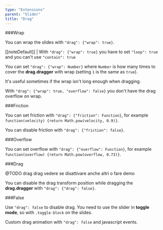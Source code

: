 ```yaml
---
type: "Extensions"
parent: "Slider"
title: "Drag"
---
```


###Wrap

You can wrap the slides with `"drag": {"wrap": true}`.

[[noteDefault]]
| With `"drag": {"wrap": true}` you have to set `"loop": true` and you can't use `"contain": true`

<demo>
  <demovanilla src="inline/demos/slider/wrap">
  </demovanilla>
</demo>

You can set `"drag": {"wrap": Number}` where `Number` is how many times to cover the **drag.dragger** with wrap (setting `1` is the same as `true`).

It's useful sometimes if the wrap isn't long enough when dragging.

<demo>
  <demovanilla src="inline/demos/slider/wrap-number">
  </demovanilla>
</demo>

With `"drag": {"wrap": true, "overflow": false}` you don't have the drag overflow on wrap.

<demo>
  <demovanilla src="inline/demos/slider/wrap-left">
  </demovanilla>
</demo>

<demo>
  <demovanilla src="inline/demos/slider/wrap-right">
  </demovanilla>
</demo>

###Friction

You can set friction with `"drag": {"friction": Function}`, for example `function(velocity) {return Math.pow(velocity, 0.9)}`.

You can disable friction with `"drag": {"friction": false}`.

<demo>
  <demovanilla src="inline/demos/slider/friction-false">
  </demovanilla>
</demo>

###Overflow

You can set overflow with `"drag": {"overflow": Function}`, for example `function(overflow) {return Math.pow(overflow, 0.73)}`.

###Drag

@TODO drag drag vedere se disattivare anche altri o fare demo

You can disable the drag transform position while dragging the **drag.dragger** with `"drag": {"drag": false}`.

<demo>
  <demovanilla src="inline/demos/slider/transform-false">
  </demovanilla>
</demo>

###False

Use `"drag": false` to disable drag. You need to use the slider in **toggle mode**, so with `.toggle-block` on the slides.

<demo>
  <demovanilla src="inline/demos/slider/toggle-css">
  </demovanilla>
</demo>

Custom drag animation with `"drag": false` and javascript events.

<demo>
  <demovanilla src="inline/demos/slider/toggle-js">
  </demovanilla>
</demo>
